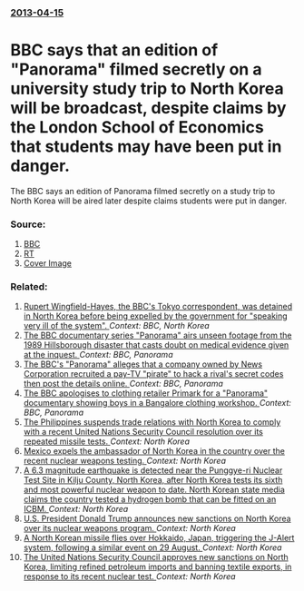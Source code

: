 ### [2013-04-15](/news/2013/04/15/index.md)

# BBC says that an edition of "Panorama" filmed secretly on a university study trip to North Korea will be broadcast, despite claims by the London School of Economics that students may have been put in danger. 

The BBC says an edition of Panorama filmed secretly on a study trip to North Korea will be aired later despite claims students were put in danger.


### Source:

1. [BBC](http://www.bbc.co.uk/news/uk-22144667)
2. [RT](http://rt.com/news/north-korea-nuke-state-844/)
2. [Cover Image](https://ichef-1.bbci.co.uk/news/1024/media/images/67013000/jpg/_67013479_sweeney.jpg)

### Related:

1. [Rupert Wingfield-Hayes, the BBC's Tokyo correspondent, was detained in North Korea before being expelled by the government for "speaking very ill of the system". ](/news/2016/05/9/rupert-wingfield-hayes-the-bbc-s-tokyo-correspondent-was-detained-in-north-korea-before-being-expelled-by-the-government-for-speaking-ver.md) _Context: BBC, North Korea_
2. [The BBC documentary series "Panorama" airs unseen footage from the 1989 Hillsborough disaster that casts doubt on medical evidence given at the inquest. ](/news/2013/05/20/the-bbc-documentary-series-panorama-airs-unseen-footage-from-the-1989-hillsborough-disaster-that-casts-doubt-on-medical-evidence-given-at.md) _Context: BBC, Panorama_
3. [The BBC's "Panorama" alleges that a company owned by News Corporation recruited a pay-TV "pirate" to hack a rival's secret codes then post the details online. ](/news/2012/03/26/the-bbc-s-panorama-alleges-that-a-company-owned-by-news-corporation-recruited-a-pay-tv-pirate-to-hack-a-rival-s-secret-codes-then-post-t.md) _Context: BBC, Panorama_
4. [The BBC apologises to clothing retailer Primark for a "Panorama" documentary showing boys in a Bangalore clothing workshop. ](/news/2011/06/16/the-bbc-apologises-to-clothing-retailer-primark-for-a-panorama-documentary-showing-boys-in-a-bangalore-clothing-workshop.md) _Context: BBC, Panorama_
5. [The Philippines suspends trade relations with North Korea to comply with a recent United Nations Security Council resolution over its repeated missile tests. ](/news/2017/09/8/the-philippines-suspends-trade-relations-with-north-korea-to-comply-with-a-recent-united-nations-security-council-resolution-over-its-repeat.md) _Context: North Korea_
6. [Mexico expels the ambassador of North Korea in the country over the recent nuclear weapons testing. ](/news/2017/09/7/mexico-expels-the-ambassador-of-north-korea-in-the-country-over-the-recent-nuclear-weapons-testing.md) _Context: North Korea_
7. [A 6.3 magnitude earthquake is detected near the Punggye-ri Nuclear Test Site in Kilju County, North Korea, after North Korea tests its sixth and most powerful nuclear weapon to date. North Korean state media claims the country tested a hydrogen bomb that can be fitted on an ICBM. ](/news/2017/09/3/a-6-3-magnitude-earthquake-is-detected-near-the-punggye-ri-nuclear-test-site-in-kilju-county-north-korea-after-north-korea-tests-its-sixth.md) _Context: North Korea_
8. [ U.S. President Donald Trump announces new sanctions on North Korea over its nuclear weapons program. ](/news/2017/09/21/u-s-president-donald-trump-announces-new-sanctions-on-north-korea-over-its-nuclear-weapons-program.md) _Context: North Korea_
9. [A North Korean missile flies over Hokkaido, Japan, triggering the J-Alert system, following a similar event on 29 August. ](/news/2017/09/15/a-north-korean-missile-flies-over-hokkaido-japan-triggering-the-j-alert-system-following-a-similar-event-on-29-august.md) _Context: North Korea_
10. [The United Nations Security Council approves new sanctions on North Korea, limiting refined petroleum imports and banning textile exports, in response to its recent nuclear test. ](/news/2017/09/11/the-united-nations-security-council-approves-new-sanctions-on-north-korea-limiting-refined-petroleum-imports-and-banning-textile-exports-i.md) _Context: North Korea_
